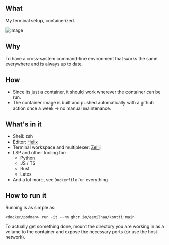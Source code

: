 ## What
My terminal setup, containerized.

![image](https://github.com/eemilhaa/kontti/assets/70660230/4ca023d3-6695-44ed-96ff-115a5219d7f0)

## Why
To have a cross-system command-line environment that works the same everywhere
and is always up to date.

## How
- Since its just a container, it should work wherever the container can be run.
- The container image is built and pushed automatically with a github action
  once a week -> no manual maintenance.

## What's in it
- Shell: zsh
- Editor: [Helix](https://github.com/helix-editor/helix)
- Terminal workspace and multiplexer: [Zellij](https://github.com/zellij-org/zellij)
- LSP and other tooling for:
  - Python
  - JS / TS
  - Rust
  - Latex
- And a lot more, see `Dockerfile` for everything

## How to run it
Running is as simple as:
```console
<docker/podman> run -it --rm ghcr.io/eemilhaa/kontti:main
```
To actually get something done, mount the directory you are working in as
a volume to the container and expose the necessary ports (or use the host
network).
